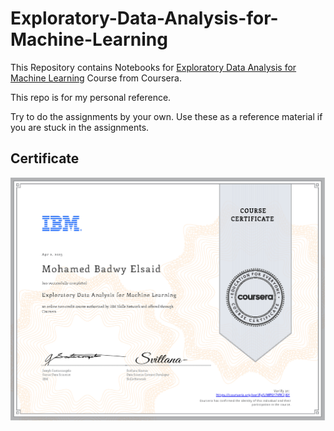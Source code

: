 # Exploratory-Data-Analysis-for-Machine-Learning

This Repository contains Notebooks for [Exploratory Data Analysis for Machine Learning](https://www.coursera.org/learn/ibm-exploratory-data-analysis-for-machine-learning) Course from Coursera.

This repo is for my personal reference.

Try to do the assignments by your own. Use these as a reference material if you are stuck in the assignments.


## Certificate
![Certificate](Certificate/EDA.png)
